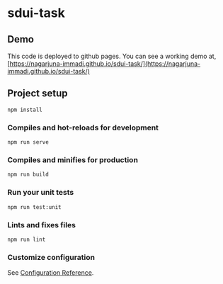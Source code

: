 # sdui-task

## Demo
This code is deployed to github pages. You can see a working demo at,
[https://nagarjuna-immadi.github.io/sdui-task/](https://nagarjuna-immadi.github.io/sdui-task/)


## Project setup
```
npm install
```

### Compiles and hot-reloads for development
```
npm run serve
```

### Compiles and minifies for production
```
npm run build
```

### Run your unit tests
```
npm run test:unit
```

### Lints and fixes files
```
npm run lint
```

### Customize configuration
See [Configuration Reference](https://cli.vuejs.org/config/).
